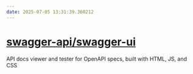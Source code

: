 ```yaml
---
date: 2025-07-05 13:31:39.360212
---
```


# [swagger-api/swagger-ui](https://github.com/swagger-api/swagger-ui)

API docs viewer and tester for OpenAPI specs, built with HTML, JS, and CSS